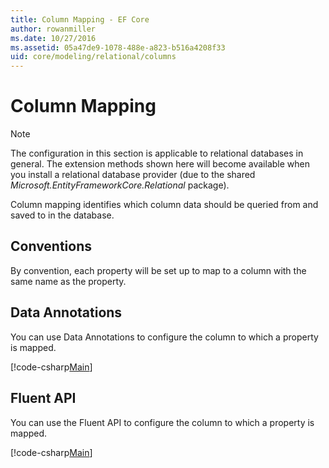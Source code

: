 ```yaml
---
title: Column Mapping - EF Core
author: rowanmiller
ms.date: 10/27/2016
ms.assetid: 05a47de9-1078-488e-a823-b516a4208f33
uid: core/modeling/relational/columns
---
```

# Column Mapping

> [!NOTE]  
> The configuration in this section is applicable to relational databases in general. The extension methods shown here will become available when you install a relational database provider (due to the shared *Microsoft.EntityFrameworkCore.Relational* package).

Column mapping identifies which column data should be queried from and saved to in the database.

## Conventions

By convention, each property will be set up to map to a column with the same name as the property.

## Data Annotations

You can use Data Annotations to configure the column to which a property is mapped.

[!code-csharp[Main](../../../../samples/core/Modeling/DataAnnotations/Relational/Column.cs?highlight=13)]

## Fluent API

You can use the Fluent API to configure the column to which a property is mapped.

[!code-csharp[Main](../../../../samples/core/Modeling/FluentAPI/Relational/Column.cs?highlight=11-13)]
